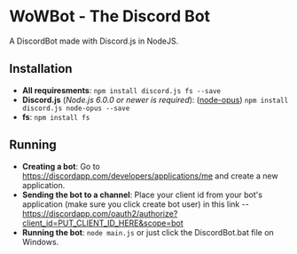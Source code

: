 # WoWBot - The Discord Bot
A DiscordBot made with Discord.js in NodeJS.

## Installation
* **All requiresments**: `npm install discord.js fs --save`
* **Discord.js** (*Node.js 6.0.0 or newer is required*): ([node-opus](https://www.npmjs.com/package/node-opus)) `npm install discord.js node-opus --save`
* **fs**: `npm install fs`

## Running
* **Creating a bot**: Go to https://discordapp.com/developers/applications/me and create a new application.
* **Sending the bot to a channel**: Place your client id from your bot's application (make sure you click create bot user) in this link -- https://discordapp.com/oauth2/authorize?client_id=PUT_CLIENT_ID_HERE&scope=bot
* **Running the bot**: `node main.js` or just click the DiscordBot.bat file on Windows.